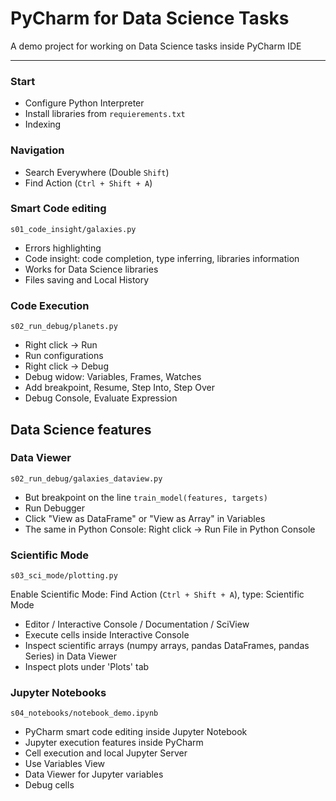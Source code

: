 
# PyCharm for Data Science Tasks

A demo project for working on Data Science tasks inside PyCharm IDE

---

### Start

* Configure Python Interpreter
* Install libraries from `requierements.txt`
* Indexing

### Navigation

* Search Everywhere (Double `Shift`)
* Find Action (`Ctrl + Shift + A`)

### Smart Code editing

`s01_code_insight/galaxies.py`

* Errors highlighting
* Code insight: code completion, type inferring, libraries information
* Works for Data Science libraries
* Files saving and Local History

### Code Execution

`s02_run_debug/planets.py`

* Right click -> Run 
* Run configurations
* Right click -> Debug
* Debug widow: Variables, Frames, Watches
* Add breakpoint, Resume, Step Into, Step Over
* Debug Console, Evaluate Expression


## Data Science features

### Data Viewer

`s02_run_debug/galaxies_dataview.py`

* But breakpoint on the line `train_model(features, targets)`
* Run Debugger
* Click "View as DataFrame" or "View as Array" in Variables
* The same in Python Console: 
Right click -> Run File in Python Console

### Scientific Mode

`s03_sci_mode/plotting.py`

Enable Scientific Mode: Find Action (`Ctrl + Shift + A`), type: Scientific Mode

* Editor / Interactive Console / Documentation / SciView
* Execute cells inside Interactive Console
* Inspect scientific arrays (numpy arrays, pandas DataFrames, pandas Series) in Data Viewer
* Inspect plots under 'Plots' tab

### Jupyter Notebooks

`s04_notebooks/notebook_demo.ipynb`

* PyCharm smart code editing inside Jupyter Notebook
* Jupyter execution features inside PyCharm
* Cell execution and local Jupyter Server
* Use Variables View
* Data Viewer for Jupyter variables
* Debug cells

